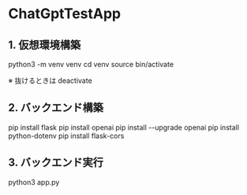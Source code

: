 # ChatGptTestApp

## 1. 仮想環境構築

python3 -m venv venv
cd venv
source bin/activate

※ 抜けるときは deactivate

## 2. バックエンド構築

pip install flask
pip install openai
pip install --upgrade openai
pip install python-dotenv
pip install flask-cors

## 3. バックエンド実行

python3 app.py
